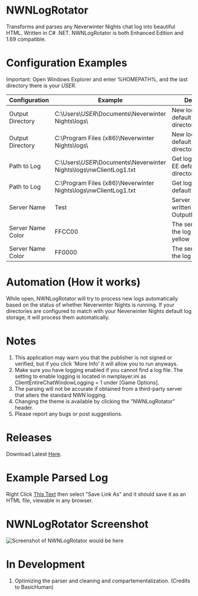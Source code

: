 # NWNLogRotator
Transforms and parses any Neverwinter Nights chat log into beautiful HTML. Written in C# .NET. NWNLogRotator is both Enhanced Edition and 1.69 compatible.

# Configuration Examples
Important: Open Windows Explorer and enter %HOMEPATH%, and the last directory there is your _USER_.
  
| Configuration  | Example | Description |
| ------------- | ------------- | ------------- |
| Output Directory | C:\Users\\_USER_\Documents\Neverwinter Nights\logs\ | New logs stored in default Steam EE log directory |
| Output Directory | C:\Program Files (x86)\Neverwinter Nights\logs\ | New logs stored in default 1.69 log directory |
| Path to Log | C:\Users\\_USER_\Documents\Neverwinter Nights\logs\nwClientLog1.txt | Get log from Steam EE default log directory |
| Path to Log | C:\Program Files (x86)\Neverwinter Nights\logs\nwClientLog1.txt | Get log from 1.69 default log directory |
| Server Name | Test | Server logs will be written to OutputDirectory\Test |
| Server Name Color | FFCC00 | The server name in the log appears yellow |
| Server Name Color | FF0000 | The server name in the log appears red |

# Automation (How it works)
While open, NWNLogRotator will try to process new logs automatically based on the status of whether Neverwinter Nights is running. If your directories are configured to match with your Neverwinter Nights default log storage, it will process them automatically.

# Notes
1) This application may warn you that the publisher is not signed or verified, but if you click 'More Info' it will allow you to run anyways.
2) Make sure you have logging enabled if you cannot find a log file. The setting to enable logging is located in nwnplayer.ini as ClientEntireChatWindowLogging = 1 under [Game Options].
3) The parsing will not be accurate if obtained from a third-party server that alters the standard NWN logging.
4) Changing the theme is available by clicking the "NWNLogRotator" header.
5) Please report any bugs or post suggestions. 

# Releases
Download Latest <a href="https://github.com/ravenmyst/NWNLogRotator/releases">Here</a>.

# Example Parsed Log
Right Click <a href="https://raw.githubusercontent.com/ravenmyst/NWN-Log-Rotator/master/output/NWNLogExample.html">This Text</a> then select "Save Link As" and it should save it as an HTML file, viewable in any browser.

# NWNLogRotator Screenshot
![Screenshot of NWNLogRotator would be here](https://raw.githubusercontent.com/ravenmyst/NWNLogRotator/master/Assets/Images/screenshot_nwnlr1.png)

# In Development
1) Optimizing the parser and cleaning and compartementalization. (Credits to BasicHuman)